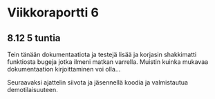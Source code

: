 # Viikkoraportti 6

## 8.12 5 tuntia
Tein tänään dokumentaatiota ja testejä lisää ja korjasin shakkimatti funktiosta bugeja jotka ilmeni matkan varrella. Muistin kuinka mukavaa dokumentaation kirjoittaminen voi olla... 

Seuraavaksi ajattelin siivota ja jäsennellä koodia ja valmistautua demotilaisuuteen.
